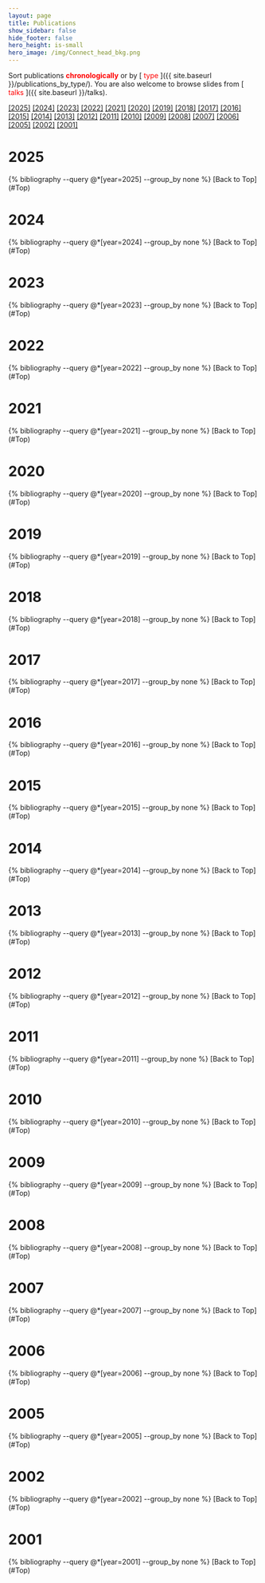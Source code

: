 ```yaml
---
layout: page
title: Publications
show_sidebar: false
hide_footer: false
hero_height: is-small
hero_image: /img/Connect_head_bkg.png 
---
```


<div id="hidden-pdf-links" style="display:none;">
  {% for file in site.static_files %}
    {% if file.path contains "/Publications/" and file.extname == ".pdf" %}
      <a href="{{ site.baseurl }}{{ file.path }}" target="_blank"></a>
    {% endif %}
  {% endfor %}
</div>

 

<style>
.csl-block {
    font-size: 16px;
}
.csl-title, .csl-author, .csl-event, .csl-editor, .csl-venue {
    display: block;
    position: relative;
    font-size: 16px;
}

.csl-title b {
    font-weight: 600;
}

.csl-content {
    display: inline-block;
    vertical-align: top;
    padding-left: 20px;
}

.bibliography {
   list-style-type: none;
}
</style>


<div id="Top"></div>



Sort publications <span style="color:red">
<b>chronologically</b>
</span> or by [<span style="color:red">
type
</span>]({{ site.baseurl }}/publications_by_type/). 
You are also welcome to browse slides from [<span style="color:red">
talks
</span>]({{ site.baseurl }}/talks).

[[2025]](#2025) [[2024]](#2024) [[2023]](#2023) [[2022]](#2022) [[2021]](#2021) [[2020]](#2020) [[2019]](#2019) [[2018]](#2018) [[2017]](#2017) [[2016]](#2016) [[2015]](#2015) [[2014]](#2014) [[2013]](#2013) [[2012]](#2012) [[2011]](#2011) [[2010]](#2010) [[2009]](#2009) [[2008]](#2008) [[2007]](#2007) [[2006]](#2006) [[2005]](#2005) [[2002]](#2002) [[2001]](#2001)

# 2025
<div id="2025" style="padding-top: 350px; margin-top: -350px;"></div>
{% bibliography --query @*[year=2025] --group_by none %}
[Back to Top](#Top)

# 2024
<div id="2024" style="padding-top: 350px; margin-top: -350px;"></div>
{% bibliography --query @*[year=2024] --group_by none %}
[Back to Top](#Top)

# 2023
<div id="2023" style="padding-top: 350px; margin-top: -350px;"></div>
{% bibliography --query @*[year=2023] --group_by none %}
[Back to Top](#Top)

# 2022
<div id="2022" style="padding-top: 350px; margin-top: -350px;"></div>
{% bibliography --query @*[year=2022] --group_by none %}
[Back to Top](#Top)

# 2021
<div id="2021" style="padding-top: 350px; margin-top: -350px;"></div>
{% bibliography --query @*[year=2021] --group_by none %}
[Back to Top](#Top)

# 2020
<div id="2020" style="padding-top: 350px; margin-top: -350px;"></div>
{% bibliography --query @*[year=2020] --group_by none %}
[Back to Top](#Top)

# 2019
<div id="2019" style="padding-top: 350px; margin-top: -350px;"></div>
{% bibliography --query @*[year=2019] --group_by none %}
[Back to Top](#Top)

# 2018
<div id="2018" style="padding-top: 350px; margin-top: -350px;"></div>
{% bibliography --query @*[year=2018] --group_by none %}
[Back to Top](#Top)

# 2017
<div id="2017" style="padding-top: 350px; margin-top: -350px;"></div>
{% bibliography --query @*[year=2017] --group_by none %}
[Back to Top](#Top)

# 2016
<div id="2016" style="padding-top: 350px; margin-top: -350px;"></div>
{% bibliography --query @*[year=2016] --group_by none %}
[Back to Top](#Top)

# 2015
<div id="2015" style="padding-top: 350px; margin-top: -350px;"></div>
{% bibliography --query @*[year=2015] --group_by none %}
[Back to Top](#Top)

# 2014
<div id="2014" style="padding-top: 350px; margin-top: -350px;"></div>
{% bibliography --query @*[year=2014] --group_by none %}
[Back to Top](#Top)

# 2013
<div id="2013" style="padding-top: 350px; margin-top: -350px;"></div>
{% bibliography --query @*[year=2013] --group_by none %}
[Back to Top](#Top)

# 2012
<div id="2012" style="padding-top: 350px; margin-top: -350px;"></div>
{% bibliography --query @*[year=2012] --group_by none %}
[Back to Top](#Top)

# 2011
<div id="2011" style="padding-top: 350px; margin-top: -350px;"></div>
{% bibliography --query @*[year=2011] --group_by none %}
[Back to Top](#Top)

# 2010
<div id="2010" style="padding-top: 350px; margin-top: -350px;"></div>
{% bibliography --query @*[year=2010] --group_by none %}
[Back to Top](#Top)

# 2009
<div id="2009" style="padding-top: 350px; margin-top: -350px;"></div>
{% bibliography --query @*[year=2009] --group_by none %}
[Back to Top](#Top)

# 2008
<div id="2008" style="padding-top: 350px; margin-top: -350px;"></div>
{% bibliography --query @*[year=2008] --group_by none %}
[Back to Top](#Top)

# 2007
<div id="2007" style="padding-top: 350px; margin-top: -350px;"></div>
{% bibliography --query @*[year=2007] --group_by none %}
[Back to Top](#Top)

# 2006
<div id="2006" style="padding-top: 350px; margin-top: -350px;"></div>
{% bibliography --query @*[year=2006] --group_by none %}
[Back to Top](#Top)

# 2005
<div id="2005" style="padding-top: 350px; margin-top: -350px;"></div>
{% bibliography --query @*[year=2005] --group_by none %}
[Back to Top](#Top)

# 2002
<div id="2002" style="padding-top: 350px; margin-top: -350px;"></div>
{% bibliography --query @*[year=2002] --group_by none %}
[Back to Top](#Top)

# 2001
<div id="2001" style="padding-top: 350px; margin-top: -350px;"></div>
{% bibliography --query @*[year=2001] --group_by none %}
[Back to Top](#Top)
